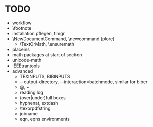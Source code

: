 # TODO

* workflow
* \footnote
* installation pflegen, tlmgr
* \NewDocumentCommand, \newcommand (plore)
  - \TextOrMath, \ensuremath
* placeins
* math packages at start of section
* unicode-math
* IEEEtrantools
* advanced
  - TEXINPUTS, BIBINPUTS
  - --output-directory, --interaction=batchmode, similar for biber
  - \@, ~
  - reading log
  - (over|under)full boxes
  - hyphenat, extdash
  - \texorpdfstring
  - jobname
  - eqn, eqns environments
